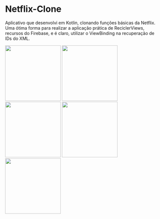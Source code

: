 # Netflix-Clone
Aplicativo que desenvolvi em Kotlin, clonando funções básicas da Netflix. Uma ótima forma para realizar a aplicação prática de ReciclerViews, recursos do Firebase, e é claro, utilizar o ViewBinding na recuperação de IDs do XML.

<div>
  
  <img height="180em" src="https://user-images.githubusercontent.com/95506261/157759725-89cfbbb6-0581-4eb9-b1c8-b256f5ad15e5.jpeg"/>
  <img height="180em" src="https://user-images.githubusercontent.com/95506261/157759760-68bc4c93-42cd-43d7-929b-42a348ee022d.jpeg"/>
  <img height="180em" src="https://user-images.githubusercontent.com/95506261/157759769-5c05ab3e-51a2-48f2-983f-0d9ee4eee49b.jpeg"/>
  <img height="180em" src="https://user-images.githubusercontent.com/95506261/157759782-bdcb0ead-3226-4ddc-b9e6-999afe31a00e.jpeg"/>
  <img height="180em" src="https://user-images.githubusercontent.com/95506261/157759806-4652168c-5436-4c25-9b3f-131a495e7af8.jpeg"/>
  
</div>
